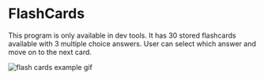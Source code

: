 # FlashCards

This program is only available in dev tools. It has 30 stored flashcards available with 3 multiple choice answers. User can select which answer and move on to the next card. 

![flash cards example gif](https://media.giphy.com/media/1zkb1q58eTiTH6D7wc/giphy.gif)
